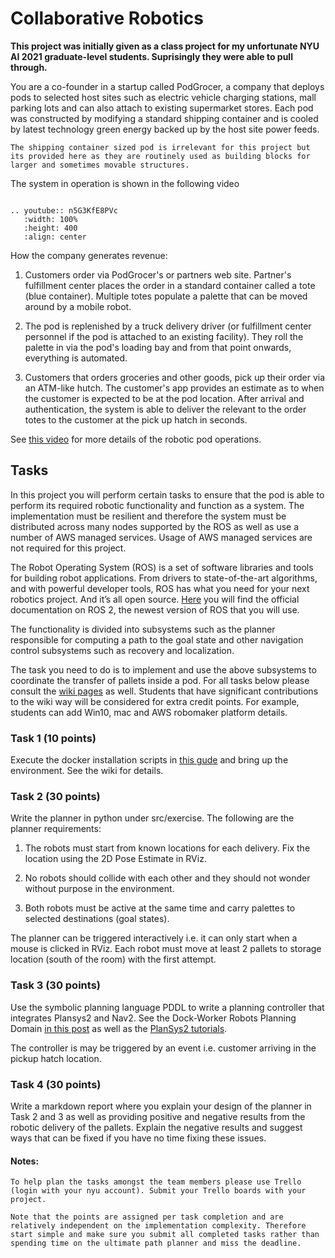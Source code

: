# Collaborative Robotics

**This project was initially given as a class project for my unfortunate NYU AI 2021 graduate-level students. Suprisingly they were able to pull through.**

You are a co-founder in a startup called PodGrocer, a company that deploys pods to selected host sites such as electric vehicle charging stations, mall parking lots and can also attach to existing supermarket stores. Each pod was constructed by modifying a standard shipping container and is cooled by latest technology green energy backed up by the host site power feeds. 

```{note}
The shipping container sized pod is irrelevant for this project but its provided here as they are routinely used as building blocks for larger and sometimes movable structures. 
```

The system in operation is shown in the following video


```{eval-rst}

.. youtube:: n5G3KfE8PVc
   :width: 100%
   :height: 400
   :align: center
```

How the company generates revenue: 

1. Customers order via PodGrocer's or partners web site. Partner's fulfillment center places the order in a standard container called a tote (blue container). Multiple totes populate a palette that can be moved around by a mobile robot. 

2. The pod is replenished by a truck delivery driver (or fulfillment center personnel if the pod is attached to an existing facility). They roll the palette in via the pod's loading bay and from that point onwards, everything is automated. 

3. Customers that orders groceries and other goods, pick up their order via an ATM-like hutch.  The customer's app provides an estimate as to when the customer is expected to be at the pod location. After arrival and authentication, the system is able to deliver the relevant to the order totes to the customer at the pick up hatch in seconds. 

See [this video](https://www.youtube.com/watch?v=IqYk0dFcZgc&t=2s) for more details of the robotic pod operations. 

## Tasks

In this project you will perform certain tasks to ensure that the pod is able to perform its required robotic functionality and function as a system. The implementation must be resilient and therefore the system must be distributed across many nodes supported by the ROS as well as use a number of AWS managed services. Usage of AWS managed services are not required for this project.  

The Robot Operating System (ROS) is a set of software libraries and tools for building robot applications. From drivers to state-of-the-art algorithms, and with powerful developer tools, ROS has what you need for your next robotics project. And it’s all open source. [Here](https://docs.ros.org/en/foxy/index.html) you will find the official documentation on ROS 2, the newest version of ROS that you will use.
 
 The functionality is divided into subsystems such as the planner responsible for computing a path to the goal state and other navigation control subsystems such as recovery and localization. 

The task you need to do is to implement and use the above subsystems to coordinate the transfer of pallets inside a pod. For all tasks below please consult the [wiki pages](https://github.com/pantelis-robotics/aws-warehouse/wiki) as well. Students that have significant contributions to the wiki way will be considered for extra credit points.  For example, students can add Win10, mac and AWS robomaker platform details. 

### Task 1 (10 points) 

Execute the docker installation scripts in [this gude](http://jderobot.github.io/RoboticsAcademy/exercises/MobileRobots/multi_robot_amazon_warehouse/) and bring up the environment. See the wiki for details. 

### Task 2 (30 points)

Write the planner in python under src/exercise.  The following are the planner requirements: 

1. The robots must start from known locations for each delivery. Fix the location using the 2D Pose Estimate in RViz. 

2. No robots should collide with each other and they should not wonder without purpose in the environment. 

3. Both robots must be active at the same time and carry palettes to selected destinations (goal states). 
   
The planner can be triggered interactively i.e. it can only start when a mouse is clicked in RViz. Each robot must move at least 2 pallets to storage location (south of the room) with the first attempt. 

### Task 3 (30 points)

Use the symbolic planning language PDDL to write a planning controller that integrates Plansys2 and Nav2.  See the Dock-Worker Robots Planning Domain [in this post](https://towardsdatascience.com/improving-classical-ai-planning-complexity-with-planning-graph-c63d47f87018) as well as the [PlanSys2 tutorials](https://intelligentroboticslab.gsyc.urjc.es/ros2_planning_system.github.io/tutorials/docs/bt_actions.html). 

The controller is may be triggered by an event i.e. customer arriving in the pickup hatch location. 

### Task 4 (30 points)

Write a markdown report where you explain your design of the planner in Task 2 and 3 as well as providing positive and negative results from the robotic delivery of the pallets. Explain the negative results and suggest ways that can be fixed if you have no time fixing these issues. 

#### Notes: 

```{note}
To help plan the tasks amongst the team members please use Trello (login with your nyu account). Submit your Trello boards with your project.  

Note that the points are assigned per task completion and are relatively independent on the implementation complexity. Therefore start simple and make sure you submit all completed tasks rather than spending time on the ultimate path planner and miss the deadline.  
```
